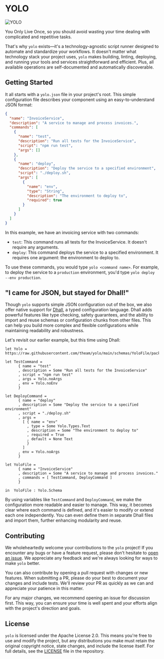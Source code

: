 # YOLO

![YOLO](https://media.giphy.com/media/iIccX0vZzWEEM/giphy.gif)

You Only Live Once, so you should avoid wasting your time dealing with complicated and repetitive tasks.

That's why `yolo` exists—it's a technology-agnostic script runner designed to automate and standardize your workflows. It doesn't matter what technology stack your project uses, `yolo` makes building, linting, deploying, and running your tools and services straightforward and efficient. Plus, all available operations are self-documented and automatically discoverable.

## Getting Started

It all starts with a `yolo.json` file in your project's root. This simple configuration file describes your component using an easy-to-understand JSON format:

```json
{
  "name": "InvoiceService",
  "description": "A service to manage and process invoices.",
  "commands": [
    {
      "name": "test",
      "description": "Run all tests for the InvoiceService",
      "script": "npm run test",
      "args": []
    },
    {
      "name": "deploy",
      "description": "Deploy the service to a specified environment",
      "script": "./deploy.sh",
      "args": [
        {
          "name": "env",
          "type": "String",
          "description": "The environment to deploy to",
          "required": true
        }
      ]
    }
  ]
}
```

In this example, we have an invoicing service with two commands:

- `test`: This command runs all tests for the InvoiceService. It doesn't require any arguments.
- `deploy`: This command deploys the service to a specified environment. It requires one argument: the environment to deploy to.

To use these commands, you would type `yolo <command name>`. For example, to deploy the service to a `production` environment, you'd type `yolo deploy --env production`.

## "I came for JSON, but stayed for Dhall!"

Though `yolo` supports simple JSON configuration out of the box, we also offer native support for [Dhall](https://dhall-lang.org), a typed configuration language. Dhall adds powerful features like type checking, safety guarantees, and the ability to import and reuse schemas or configuration chunks from other files. This can help you build more complex and flexible configurations while maintaining readability and robustness.

Let's revisit our earlier example, but this time using Dhall:

```dhall
let Yolo = https://raw.githubusercontent.com/theam/yolo/main/schemas/YoloFile/package.dhall

let TestCommand =
      { name = "test"
      , description = Some "Run all tests for the InvoiceService"
      , script = "npm run test"
      , args = Yolo.noArgs
      , env = Yolo.noEnv
      }

let DeployCommand =
      { name = "deploy"
      , description = Some "Deploy the service to a specified environment"
      , script = "./deploy.sh"
      , args =
        [ { name = "env"
          , type = Some Yolo.Types.Text
          , description = Some "The environment to deploy to"
          , required = True
          , default = None Text
          }
        ]
      , env = Yolo.noArgs
      }

let YoloFile =
      { name = "InvoiceService"
      , description = Some "A service to manage and process invoices."
      , commands = [ TestCommand, DeployCommand ]
      }

in  YoloFile : Yolo.Schema
```

By using variables like `TestCommand` and `DeployCommand`, we make the configuration more readable and easier to manage. This way, it becomes clear where each command is defined, and it's easier to modify or extend each one independently. You can even define them in separate Dhall files and import them, further enhancing modularity and reuse.

## Contributing

We wholeheartedly welcome your contributions to the `yolo` project! If you encounter any bugs or have a feature request, please don't hesitate to [open an issue](https://github.com/theam/yolo/issues). We appreciate any feedback and we're always looking for ways to make `yolo` better.

You can also contribute by opening a pull request with changes or new features. When submitting a PR, please do your best to document your changes and include tests. We'll review your PR as quickly as we can and appreciate your patience in this matter.

For any major changes, we recommend opening an issue for discussion first. This way, you can ensure your time is well spent and your efforts align with the project's direction and goals.

## License

`yolo` is licensed under the Apache License 2.0. This means you're free to use and modify the project, but any distributions you make must retain the original copyright notice, state changes, and include the license itself. For full details, see the [LICENSE](LICENSE) file in the repository.